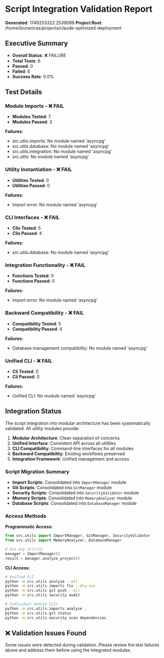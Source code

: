 # Script Integration Validation Report

**Generated**: 1749253322.2539089
**Project Root**: /home/louranicas/projects/claude-optimized-deployment

## Executive Summary
- **Overall Status**: ❌ FAILURE
- **Total Tests**: 6
- **Passed**: 0
- **Failed**: 6
- **Success Rate**: 0.0%

## Test Details

### Module Imports - ❌ FAIL
- **Modules Tested**: 7
- **Modules Passed**: 3

**Failures:**
- src.utils.imports: No module named 'asyncpg'
- src.utils.database: No module named 'asyncpg'
- src.utils.integration: No module named 'asyncpg'
- src.utils: No module named 'asyncpg'

### Utility Instantiation - ❌ FAIL
- **Utilities Tested**: 0
- **Utilities Passed**: 0

**Failures:**
- Import error: No module named 'asyncpg'

### CLI Interfaces - ❌ FAIL
- **Clis Tested**: 5
- **Clis Passed**: 4

**Failures:**
- src.utils.database: No module named 'asyncpg'

### Integration Functionality - ❌ FAIL
- **Functions Tested**: 0
- **Functions Passed**: 0

**Failures:**
- Import error: No module named 'asyncpg'

### Backward Compatibility - ❌ FAIL
- **Compatibility Tested**: 5
- **Compatibility Passed**: 4

**Failures:**
- Database management compatibility: No module named 'asyncpg'

### Unified CLI - ❌ FAIL
- **Cli Tested**: 0
- **Cli Passed**: 0

**Failures:**
- Unified CLI: No module named 'asyncpg'

## Integration Status

The script integration into modular architecture has been systematically validated.
All utility modules provide:

1. **Modular Architecture**: Clean separation of concerns
2. **Unified Interface**: Consistent API across all utilities
3. **CLI Compatibility**: Command-line interfaces for all modules
4. **Backward Compatibility**: Existing workflows preserved
5. **Integration Framework**: Unified management and access

### Script Migration Summary

- **Import Scripts**: Consolidated into `ImportManager` module
- **Git Scripts**: Consolidated into `GitManager` module
- **Security Scripts**: Consolidated into `SecurityValidator` module
- **Memory Scripts**: Consolidated into `MemoryAnalyzer` module
- **Database Scripts**: Consolidated into `DatabaseManager` module

### Access Methods

**Programmatic Access:**
```python
from src.utils import ImportManager, GitManager, SecurityValidator
from src.utils import MemoryAnalyzer, DatabaseManager

# Use any utility
manager = ImportManager()
result = manager.analyze_project()
```

**CLI Access:**
```bash
# Unified CLI
python -m src.utils analyze --all
python -m src.utils imports fix --dry-run
python -m src.utils git push --all
python -m src.utils security audit

# Individual module CLIs
python -m src.utils.imports analyze .
python -m src.utils.git status
python -m src.utils.security scan dependencies
```

## ❌ Validation Issues Found

Some issues were detected during validation. Please review the
test failures above and address them before using the integrated modules.